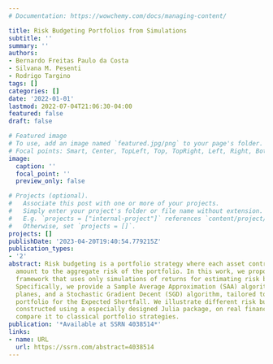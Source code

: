 ```yaml
---
# Documentation: https://wowchemy.com/docs/managing-content/

title: Risk Budgeting Portfolios from Simulations
subtitle: ''
summary: ''
authors:
- Bernardo Freitas Paulo da Costa
- Silvana M. Pesenti
- Rodrigo Targino
tags: []
categories: []
date: '2022-01-01'
lastmod: 2022-07-04T21:06:30-04:00
featured: false
draft: false

# Featured image
# To use, add an image named `featured.jpg/png` to your page's folder.
# Focal points: Smart, Center, TopLeft, Top, TopRight, Left, Right, BottomLeft, Bottom, BottomRight.
image:
  caption: ''
  focal_point: ''
  preview_only: false

# Projects (optional).
#   Associate this post with one or more of your projects.
#   Simply enter your project's folder or file name without extension.
#   E.g. `projects = ["internal-project"]` references `content/project/deep-learning/index.md`.
#   Otherwise, set `projects = []`.
projects: []
publishDate: '2023-04-20T19:40:54.779215Z'
publication_types:
- '2'
abstract: Risk budgeting is a portfolio strategy where each asset contributes a prespecified
  amount to the aggregate risk of the portfolio. In this work, we propose a numerical
  framework that uses only simulations of returns for estimating risk budgeting portfolios.
  Specifically, we provide a Sample Average Approximation (SAA) algorithm with cutting
  planes, and a Stochastic Gradient Decent (SGD) algorithm, tailored to the risk budgeting
  portfolio for the Expected Shortfall. We illustrate different risk budgeting portfolios,
  constructed using a especially designed Julia package, on real financial data and
  compare it to classical portfolio strategies.
publication: '*Available at SSRN 4038514*'
links:
- name: URL
  url: https://ssrn.com/abstract=4038514
---
```

